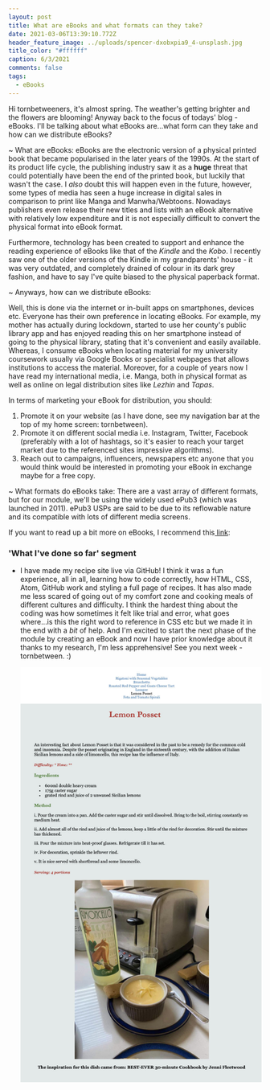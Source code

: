 ```yaml
---
layout: post
title: What are eBooks and what formats can they take?
date: 2021-03-06T13:39:10.772Z
header_feature_image: ../uploads/spencer-dxobxpia9_4-unsplash.jpg
title_color: "#ffffff"
caption: 6/3/2021
comments: false
tags:
  - eBooks
---
```

Hi tornbetweeners, it's almost spring. The weather's getting brighter and the flowers are blooming! Anyway back to the focus of todays' blog - eBooks. I'll be talking about what eBooks are...what form can they take and how can we distribute eBooks? 

~ What are eBooks: eBooks are the electronic version of a physical printed book that became popularised in the later years of the 1990s. At the start of its product life cycle, the publishing industry saw it as a **huge** threat that could potentially have been the end of the printed book, but luckily that wasn't the case. I *also* doubt this will happen even in the future, however, some types of media has seen a huge increase in digital sales in comparison to print like Manga and Manwha/Webtoons. Nowadays publishers even release their new titles and lists with an eBook alternative with relatively low expenditure and it is not especially difficult to convert the physical format into eBook format. 

Furthermore, technology has been created to support and enhance the reading experience of eBooks like that of the *Kindle* and the *Kobo*. I recently saw one of the older versions of the Kindle in my grandparents' house - it was very outdated, and completely drained of colour in its dark grey fashion, and have to say I've quite biased to the physical paperback format. 

~ Anyways, how can we distribute eBooks:

Well, this is done via the internet or in-built apps on smartphones, devices etc. Everyone has their own preference in locating eBooks. For example, my mother has actually during lockdown, started to use her county's public library app and has enjoyed reading this on her smartphone instead of going to the physical library, stating that it's convenient and easily available. Whereas, I consume eBooks when locating material for my university coursework usually via Google Books or specialist webpages that allows institutions to access the material. Moreover, for a couple of years now I have read my international media, i.e. Manga, both in physical format as well as online on legal distribution sites like *Lezhin* and *Tapas*.  

In terms of marketing your eBook for distribution, you should:

1. Promote it on your website (as I have done, see my navigation bar at the top of my home screen: tornbetween).
2. Promote it on different social media i.e. Instagram, Twitter, Facebook (preferably with a lot of hashtags, so it's easier to reach your target market due to the referenced sites impressive algorithms).
3. Reach out to campaigns, influencers, newspapers etc anyone that you would think would be interested in promoting your eBook in exchange maybe for a free copy. 

~ What formats do eBooks take: There are a vast array of different formats, but for our module, we'll be using the widely used ePub3 (which was launched in 2011). ePub3 USPs are said to be due to its reflowable nature and its compatible with lots of different media screens.

If you want to read up a bit more on eBooks, I recommend this[ link](<https://learn.g2.com/what-is-an-ebook#:~:text=epub),to%20read%20on%20small%20devices.>):

### 'What I've done so far' segment

* I have made my recipe site live via GitHub! I think it was a fun experience, all in all, learning how to code correctly, how HTML, CSS, Atom, GitHub work and styling a full page of recipes. It has also made me less scared of going out of my comfort zone and cooking meals of different cultures and difficulty. I think the hardest thing about the coding was how sometimes it felt like trial and error, what goes where...is this the right word to reference in CSS etc but we made it in the end with a *bit* of help. And I'm excited to start the next phase of the module by creating an eBook and now I have prior knowledge about it thanks to my research, I'm less apprehensive! See you next week - tornbetween.  :)

  ![An example of one live recipe on tornbetween's all recipe site](../uploads/lemonposseturl.jpg "An example of one live recipe on tornbetween's all recipe site")